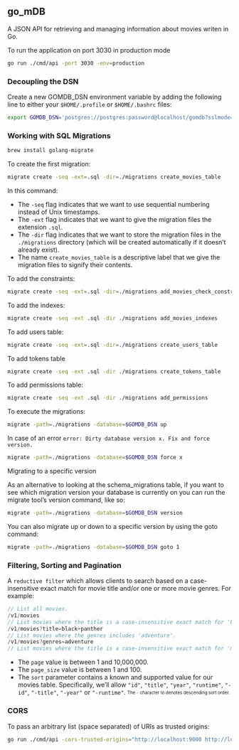 ## go_mDB
A JSON API for retrieving and managing information about movies writen in Go.

To run the application on port 3030 in production mode
```bash
go run ./cmd/api -port 3030 -env=production
```

### Decoupling the DSN
Create a new GOMDB_DSN environment variable by adding the following line to either your `$HOME/.profile` or `$HOME/.bashrc` files:
```bash
export GOMDB_DSN='postgres://postgres:password@localhost/gomdb?sslmode=disable'
```
### Working with SQL Migrations
```bash
brew install golang-migrate
```
To create the first migration:
```bash
migrate create -seq -ext=.sql -dir=./migrations create_movies_table
```
In this command:
* The `-seq` flag indicates that we want to use sequential numbering instead of Unix timestamps.
* The `-ext` flag indicates that we want to give the migration files the extension `.sql`.
* The `-dir` flag indicates that we want to store the migration files in the `./migrations`
directory (which will be created automatically if it doesn’t already exist).
* The name `create_movies_table` is a descriptive label that we give the migration files to signify their contents.

To add the constraints:
```bash
migrate create -seq -ext=.sql -dir=./migrations add_movies_check_constraints
```

To add the indexes:
```bash
migrate create -seq -ext .sql -dir ./migrations add_movies_indexes
```

To add users table:
```bash
migrate create -seq -ext=.sql -dir=./migrations create_users_table
```

To add tokens table
```bash
migrate create -seq -ext .sql -dir ./migrations create_tokens_table
```

To add permissions table:
```bash
migrate create -seq -ext .sql -dir ./migrations add_permissions
```

To execute the migrations:
```bash
migrate -path=./migrations -database=$GOMDB_DSN up
```

In case of an error `error: Dirty database version x. Fix and force version.`
```bash
migrate -path=./migrations -database=$GOMDB_DSN force x
```

Migrating to a specific version

As an alternative to looking at the schema_migrations table, if you want to see which migration version your database is currently on you can run the migrate tool’s version command, like so:
```bash
migrate -path=./migrations -database=$GOMDB_DSN version
```
You can also migrate up or down to a specific version by using the goto command:
```bash
migrate -path=./migrations -database=$GOMDB_DSN goto 1
```

### Filtering, Sorting and Pagination
A `reductive filter` which allows clients to search based on a case- insensitive exact match for movie title and/or one or more movie genres. For example:
```go
// List all movies.
/v1/movies
// List movies where the title is a case-insensitive exact match for 'black panther'.
/v1/movies?title=black+panther
// List movies where the genres includes 'adventure'.
/v1/movies?genres=adventure
// List movies where the title is a case-insensitive exact match for 'moana' AND the // genres include both 'animation' AND 'adventure'. /v1/movies?title=moana&genres=animation,adventure
```

* The `page` value is between 1 and 10,000,000.
* The `page_size` value is between 1 and 100.
* The `sort` parameter contains a known and supported value for our movies table. Specifically, we’ll allow `"id"`, `"title"`, `"year"`, `"runtime"`, `"-id"`, `"-title"`, `"-year"` or `"-runtime"`.
<sub><sup>The `-` character to denotes descending sort order.<sub><sup>

### CORS
To pass an arbitrary list (space separated) of URIs as trusted origins:
```bash
go run ./cmd/api -cors-trusted-origins="http://localhost:9000 http://localhost:9001"
```